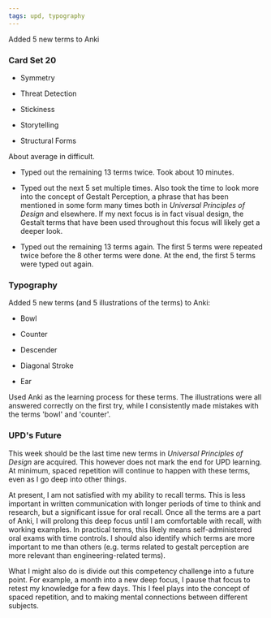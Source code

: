 ```yaml
---
tags: upd, typography
---
```


Added 5 new terms to Anki

### Card Set 20

* Symmetry

* Threat Detection

* Stickiness

* Storytelling 

* Structural Forms

About average in difficult.

* Typed out the remaining 13 terms twice. Took about 10 minutes.

* Typed out the next 5 set multiple times. Also took the time to look more into the concept of Gestalt Perception, a phrase that has been mentioned in some form many times both in *Universal Principles of Design* and elsewhere. If my next focus is in fact visual design, the Gestalt terms that have been used throughout this focus will likely get a deeper look.

* Typed out the remaining 13 terms again. The first 5 terms were repeated twice before the 8 other terms were done. At the end, the first 5 terms were typed out again. 

### Typography

Added 5 new terms (and 5 illustrations of the terms) to Anki:

* Bowl

* Counter

* Descender

* Diagonal Stroke

* Ear

Used Anki as the learning process for these terms. The illustrations were all answered correctly on the first try, while I consistently made mistakes with the terms 'bowl' and 'counter'. 

### UPD's Future

This week should be the last time new terms in *Universal Principles of Design* are acquired. This however does not mark the end for UPD learning. At minimum, spaced repetition will continue to happen with these terms, even as I go deep into other things. 

At present, I am not satisfied with my ability to recall terms. This is less important in written communication with longer periods of time to think and research, but a significant issue for oral recall. Once all the terms are a part of Anki, I will prolong this deep focus until I am comfortable with recall, with working examples. In practical terms, this likely means self-administered oral exams with time controls. I should also identify which terms are more important to me than others (e.g. terms related to gestalt perception are more relevant than engineering-related terms).

What I might also do is divide out this competency challenge into a future point. For example, a month into a new deep focus, I pause that focus to retest my knowledge for a few days. This I feel plays into the concept of spaced repetition, and to making mental connections between different subjects.
